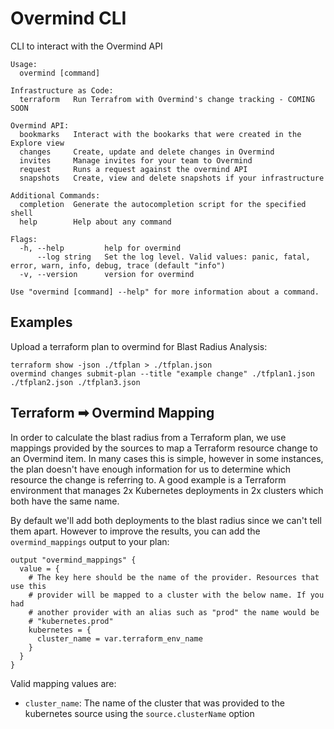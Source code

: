# Overmind CLI

CLI to interact with the Overmind API

```
Usage:
  overmind [command]

Infrastructure as Code:
  terraform   Run Terrafrom with Overmind's change tracking - COMING SOON

Overmind API:
  bookmarks   Interact with the bookarks that were created in the Explore view
  changes     Create, update and delete changes in Overmind
  invites     Manage invites for your team to Overmind
  request     Runs a request against the overmind API
  snapshots   Create, view and delete snapshots if your infrastructure

Additional Commands:
  completion  Generate the autocompletion script for the specified shell
  help        Help about any command

Flags:
  -h, --help         help for overmind
      --log string   Set the log level. Valid values: panic, fatal, error, warn, info, debug, trace (default "info")
  -v, --version      version for overmind

Use "overmind [command] --help" for more information about a command.
```

## Examples

Upload a terraform plan to overmind for Blast Radius Analysis:

```
terraform show -json ./tfplan > ./tfplan.json
overmind changes submit-plan --title "example change" ./tfplan1.json ./tfplan2.json ./tfplan3.json
```

## Terraform ➡ Overmind Mapping

In order to calculate the blast radius from a Terraform plan, we use mappings provided by the sources to map a Terraform resource change to an Overmind item. In many cases this is simple, however in some instances, the plan doesn't have enough information for us to determine which resource the change is referring to. A good example is a Terraform environment that manages 2x Kubernetes deployments in 2x clusters which both have the same name.

By default we'll add both deployments to the blast radius since we can't tell them apart. However to improve the results, you can add the `overmind_mappings` output to your plan:

```hcl
output "overmind_mappings" {
  value = {
    # The key here should be the name of the provider. Resources that use this
    # provider will be mapped to a cluster with the below name. If you had
    # another provider with an alias such as "prod" the name would be
    # "kubernetes.prod"
    kubernetes = {
      cluster_name = var.terraform_env_name
    }
  }
}
```

Valid mapping values are:

* `cluster_name`: The name of the cluster that was provided to the kubernetes source using the `source.clusterName` option
